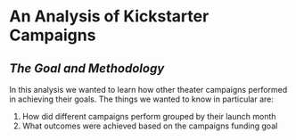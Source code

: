 # An Analysis of Kickstarter Campaigns
## *The Goal and Methodology*
In this analysis we wanted to learn how other theater campaigns performed in achieving their goals.
The things we wanted to know in particular are:
1. How did different campaigns perform grouped by their launch month
2. What outcomes were achieved based on the campaigns funding goal
